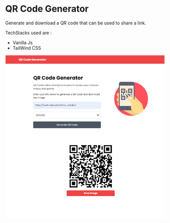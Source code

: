 # QR Code Generator

Generate and download a QR code that can be used to share a link.


TechStacks used are :
* Vanilla Js  
* TailWind CSS

<img src="img/screen.png">

